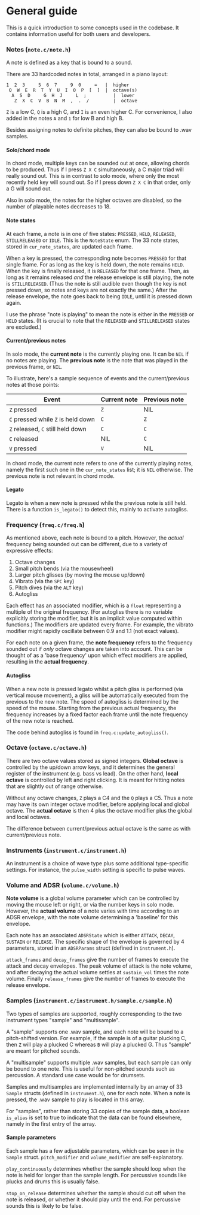 # General guide

This is a quick introduction to some concepts used in the codebase. It contains information useful for both users and developers.

### Notes (`note.c/note.h`)

A note is defined as a key that is bound to a sound.

There are 33 hardcoded notes in total, arranged in a piano layout:
```
1  2  3     5  6  7     9  0     =   |  higher
 Q  W  E  R  T  Y  U  I  O  P  [  ]  |  octave(s)
  A  S  D     G  H  J     L  ;          |  lower
   Z  X  C  V  B  N  M  ,  .  /         |  octave
```
`Z` is a low C, `Q` is a high C, and `I` is an even higher C. For convenience, I also added in the notes `A` and `1` for low B and high B.

Besides assigning notes to definite pitches, they can also be bound to .wav samples.

#### Solo/chord mode

In chord mode, multiple keys can be sounded out at once, allowing chords to be produced. Thus if I press `Z X C` simultaneously, a C major triad will really sound out. This is in contrast to solo mode, where only the most recently held key will sound out. So if I press down `Z X C` in that order, only a G will sound out.

Also in solo mode, the notes for the higher octaves are disabled, so the number of playable notes decreases to 18.

#### Note states

At each frame, a note is in one of five states: `PRESSED`, `HELD`, `RELEASED`, `STILLRELEASED` or `IDLE`. This is the `NoteState` enum. The 33 note states, stored in `cur_note_states`, are updated each frame.

When a key is pressed, the corresponding note becomes `PRESSED` for that single frame. For as long as the key is held down, the note remains `HELD`. When the key is finally released, it is `RELEASED` for that one frame. Then, as long as it remains released *and* the release envelope is still playing, the note is `STILLRELEASED`. (Thus the note is still audible even though the key is not pressed down, so notes and keys are not exactly the same.) After the release envelope, the note goes back to being `IDLE`, until it is pressed down again.

I use the phrase "note is playing" to mean the note is either in the `PRESSED` or `HELD` states. (It is crucial to note that the `RELEASED` and `STILLRELEASED` states are excluded.)


#### Current/previous notes

In solo mode, the **current note** is the currently playing one. It can be `NIL` if no notes are playing. The **previous note** is the note that was played in the previous frame, or `NIL`.

To illustrate, here's a sample sequence of events and the current/previous notes at those points:

|Event|Current note|Previous note|
|-----|------------|-------------|
|`Z` pressed|`Z`|NIL|
|`C` pressed while `Z` is held down|`C`|`Z`|
|`Z` released, `C` still held down|`C`|`C`|
|`C` released|NIL|`C`|
|`V` pressed|`V`|NIL|

In chord mode, the current note refers to one of the currently playing notes, namely the first such one in the `cur_note_states` list; it is `NIL` otherwise. The previous note is not relevant in chord mode.

#### Legato

Legato is when a new note is pressed while the previous note is still held. There is a function `is_legato()` to detect this, mainly to activate autogliss.

### Frequency (`freq.c/freq.h`)

As mentioned above, each note is bound to a pitch. However, the *actual* frequency being sounded out can be different, due to a variety of expressive effects:

1. Octave changes
2. Small pitch bends (via the mousewheel)
3. Larger pitch glisses (by moving the mouse up/down)
4. Vibrato (via the `SPC` key)
5. Pitch dives (via the `ALT` key)
6. Autogliss

Each effect has an associated modifier, which is a `float` representing a multiple of the original frequency. (For autogliss there is no variable explicitly storing the modifier, but it is an implicit value computed within functions.) The modifiers are updated every frame. For example, the vibrato modifier might rapidly oscillate between 0.9 and 1.1 (not exact values).

For each note on a given frame, the **note frequency** refers to the frequency sounded out if *only* octave changes are taken into account. This can be thought of as a 'base frequency' upon which effect modifiers are applied, resulting in the **actual frequency**.

#### Autogliss

When a new note is pressed legato whilst a pitch gliss is performed (via vertical mouse movement), a gliss will be automatically executed from the previous to the new note. The speed of autogliss is determined by the speed of the mouse. Starting from the previous actual frequency, the frequency increases by a fixed factor each frame until the note frequency of the new note is reached.

The code behind autogliss is found in `freq.c:update_autogliss()`.

### Octave (`octave.c/octave.h`)

There are two octave values stored as signed integers. **Global octave** is controlled by the up/down arrow keys, and it determines the general register of the instrument (e.g. bass vs lead). On the other hand, **local octave** is controlled by left and right clicking. It is meant for hitting notes that are slightly out of range otherwise.

Without any octave changes, `Z` plays a C4 and the `Q` plays a C5. Thus a note may have its own integer octave modifier, before applying local and global octave. The **actual octave** is then 4 plus the octave modifier plus the global and local octaves.

The difference between current/previous actual octave is the same as with current/previous note.

### Instruments (`instrument.c/instrument.h`)

An instrument is a choice of wave type plus some additional type-specific settings. For instance, the `pulse_width` setting is specific to pulse waves.

### Volume and ADSR (`volume.c/volume.h`)

**Note volume** is a global volume parameter which can be controlled by moving the mouse left or right, or via the number keys in solo mode. However, the **actual volume** of a note varies with time according to an ADSR envelope, with the note volume determining a 'baseline' for this envelope.

Each note has an associated `ADSRState` which is either `ATTACK`, `DECAY`, `SUSTAIN` or `RELEASE`. The specific shape of the envelope is governed by 4 parameters, stored in an `ADSRParams` struct (defined in `instrument.h`).

`attack_frames` and `decay_frames` give the number of frames to execute the attack and decay envelopes. The peak volume of attack is the note volume, and after decaying the actual volume settles at `sustain_vol` times the note volume. Finally `release_frames` give the number of frames to execute the release envelope.

### Samples (`instrument.c/instrument.h/sample.c/sample.h`)

Two types of samples are supported, roughly corresponding to the two instrument types "sample" and "multisample".

A "sample" supports one .wav sample, and each note will be bound to a pitch-shifted version. For example, if the sample is of a guitar plucking C, then `Z` will play a plucked C whereas `B` will play a plucked G. Thus "sample" are meant for pitched sounds.

A "multisample" supports multiple .wav samples, but each sample can only be bound to one note. This is useful for non-pitched sounds such as percussion. A standard use case would be for drumsets.

Samples and multisamples are implemented internally by an array of 33 `Sample` structs (defined in `instrument.h`), one for each note. When a note is pressed, the .wav sample to play is located in this array.

For "samples", rather than storing 33 copies of the sample data, a boolean `is_alias` is set to true to indicate that the data can be found elsewhere, namely in the first entry of the array.

#### Sample parameters

Each sample has a few adjustable parameters, which can be seen in the `Sample` struct. `pitch_modifier` and `volume_modifier` are self-explanatory.

`play_continuously` determines whether the sample should loop when the note is held for longer than the sample length. For percussive sounds like plucks and drums this is usually false.

`stop_on_release` determines whether the sample should cut off when the note is released, or whether it should play until the end. For percussive sounds this is likely to be false.